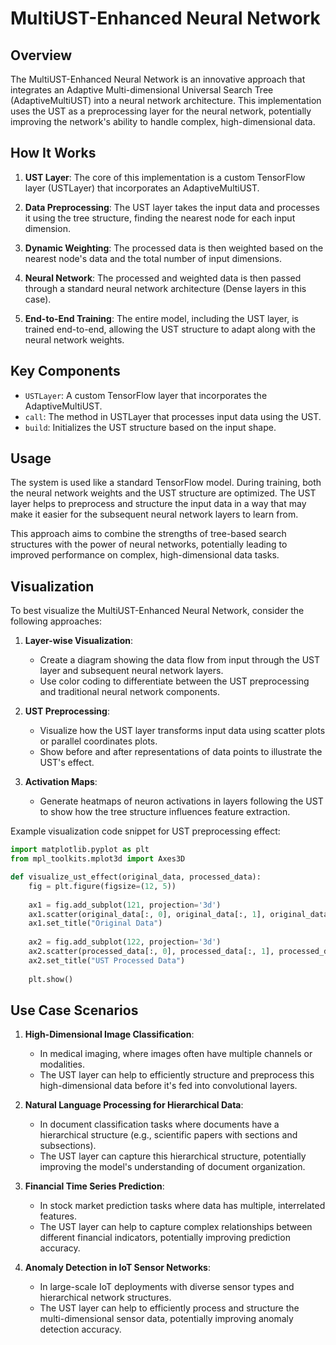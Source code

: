 # MultiUST-Enhanced Neural Network

## Overview

The MultiUST-Enhanced Neural Network is an innovative approach that integrates an Adaptive Multi-dimensional Universal Search Tree (AdaptiveMultiUST) into a neural network architecture. This implementation uses the UST as a preprocessing layer for the neural network, potentially improving the network's ability to handle complex, high-dimensional data.

## How It Works

1. **UST Layer**: The core of this implementation is a custom TensorFlow layer (USTLayer) that incorporates an AdaptiveMultiUST.

2. **Data Preprocessing**: The UST layer takes the input data and processes it using the tree structure, finding the nearest node for each input dimension.

3. **Dynamic Weighting**: The processed data is then weighted based on the nearest node's data and the total number of input dimensions.

4. **Neural Network**: The processed and weighted data is then passed through a standard neural network architecture (Dense layers in this case).

5. **End-to-End Training**: The entire model, including the UST layer, is trained end-to-end, allowing the UST structure to adapt along with the neural network weights.

## Key Components

- `USTLayer`: A custom TensorFlow layer that incorporates the AdaptiveMultiUST.
- `call`: The method in USTLayer that processes input data using the UST.
- `build`: Initializes the UST structure based on the input shape.

## Usage

The system is used like a standard TensorFlow model. During training, both the neural network weights and the UST structure are optimized. The UST layer helps to preprocess and structure the input data in a way that may make it easier for the subsequent neural network layers to learn from.

This approach aims to combine the strengths of tree-based search structures with the power of neural networks, potentially leading to improved performance on complex, high-dimensional data tasks.

## Visualization

To best visualize the MultiUST-Enhanced Neural Network, consider the following approaches:

1. **Layer-wise Visualization**:
   - Create a diagram showing the data flow from input through the UST layer and subsequent neural network layers.
   - Use color coding to differentiate between the UST preprocessing and traditional neural network components.

2. **UST Preprocessing**:
   - Visualize how the UST layer transforms input data using scatter plots or parallel coordinates plots.
   - Show before and after representations of data points to illustrate the UST's effect.

3. **Activation Maps**:
   - Generate heatmaps of neuron activations in layers following the UST to show how the tree structure influences feature extraction.

Example visualization code snippet for UST preprocessing effect:

```python
import matplotlib.pyplot as plt
from mpl_toolkits.mplot3d import Axes3D

def visualize_ust_effect(original_data, processed_data):
    fig = plt.figure(figsize=(12, 5))
    
    ax1 = fig.add_subplot(121, projection='3d')
    ax1.scatter(original_data[:, 0], original_data[:, 1], original_data[:, 2])
    ax1.set_title("Original Data")
    
    ax2 = fig.add_subplot(122, projection='3d')
    ax2.scatter(processed_data[:, 0], processed_data[:, 1], processed_data[:, 2])
    ax2.set_title("UST Processed Data")
    
    plt.show()
```

## Use Case Scenarios

1. **High-Dimensional Image Classification**:
   - In medical imaging, where images often have multiple channels or modalities.
   - The UST layer can help to efficiently structure and preprocess this high-dimensional data before it's fed into convolutional layers.

2. **Natural Language Processing for Hierarchical Data**:
   - In document classification tasks where documents have a hierarchical structure (e.g., scientific papers with sections and subsections).
   - The UST layer can capture this hierarchical structure, potentially improving the model's understanding of document organization.

3. **Financial Time Series Prediction**:
   - In stock market prediction tasks where data has multiple, interrelated features.
   - The UST layer can help to capture complex relationships between different financial indicators, potentially improving prediction accuracy.

4. **Anomaly Detection in IoT Sensor Networks**:
   - In large-scale IoT deployments with diverse sensor types and hierarchical network structures.
   - The UST layer can help to efficiently process and structure the multi-dimensional sensor data, potentially improving anomaly detection accuracy.
